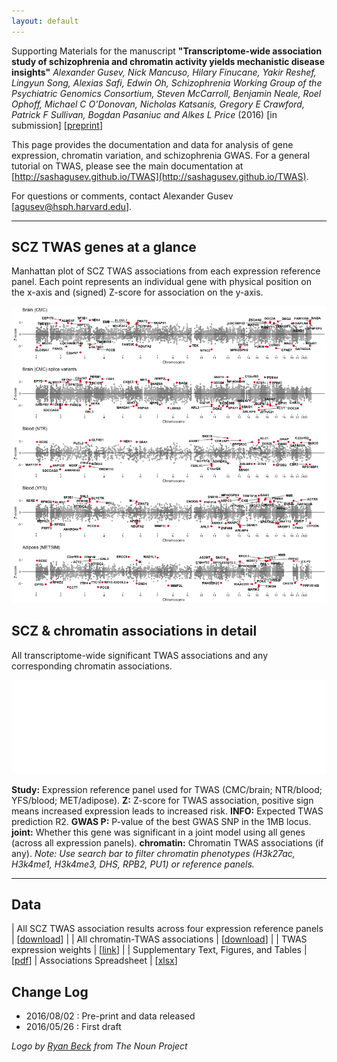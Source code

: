 ```yaml
---
layout: default
---
```


Supporting Materials for the manuscript **"Transcriptome-wide association study of schizophrenia and chromatin activity yields mechanistic disease insights"** *Alexander Gusev, Nick Mancuso, Hilary Finucane, Yakir Reshef, Lingyun Song, Alexias Safi, Edwin Oh, Schizophrenia Working Group of the Psychiatric Genomics Consortium, Steven McCarroll, Benjamin Neale, Roel Ophoff, Michael C O'Donovan, Nicholas Katsanis, Gregory E Crawford, Patrick F Sullivan, Bogdan Pasaniuc and Alkes L Price* (2016) [in submission] [[preprint](http://biorxiv.org/content/early/2016/08/02/067355)]

This page provides the documentation and data for analysis of gene expression, chromatin variation, and schizophrenia GWAS. For a general tutorial on TWAS, please see the main documentation at [http://sashagusev.github.io/TWAS](http://sashagusev.github.io/TWAS).

For questions or comments, contact Alexander Gusev [[agusev@hsph.harvard.edu](mailto:agusev@hsph.harvard.edu)].

---

## SCZ TWAS genes at a glance

Manhattan plot of SCZ TWAS associations from each expression reference panel. Each point represents an individual gene with physical position on the x-axis and (signed) Z-score for association on the y-axis.

![image](manhattan_scz.png)

## SCZ & chromatin associations in detail

All transcriptome-wide significant TWAS associations and any corresponding chromatin associations.

<iframe frameborder="no" border="0" marginwidth="0" marginheight="0" width="100%" onload="this.style.height=this.contentDocument.body.scrollHeight +'px';" src="plots/TWAS_RESULTS.html"></iframe>

**Study:** Expression reference panel used for TWAS (CMC/brain; NTR/blood; YFS/blood; MET/adipose). **Z:** Z-score for TWAS association, positive sign means increased expression leads to increased risk. **INFO:** Expected TWAS prediction R2. **GWAS P:** P-value of the best GWAS SNP in the 1MB locus. **joint:** Whether this gene was significant in a joint model using all genes (across all expression panels). **chromatin:** Chromatin TWAS associations (if any). *Note: Use search bar to filter chromatin phenotypes (H3k27ac, H3k4me1, H3k4me3, DHS, RPB2, PU1) or reference panels.*

---

## Data

| All SCZ TWAS association results across four expression reference panels | [[download](https://data.broadinstitute.org/alkesgroup/TWAS/CHROMATIN_TWAS/TWAS.PGC.SCZ2.ALL.zscores.bz2)] |
| All chromatin-TWAS associations | [[download](https://data.broadinstitute.org/alkesgroup/TWAS/CHROMATIN_TWAS/TWAS.CHROMATIN.ALL.assoc.tar.bz2)] |
| TWAS expression weights | [[link](https://data.broadinstitute.org/alkesgroup/TWAS/)] |
| Supplementary Text, Figures, and Tables | [[pdf](https://data.broadinstitute.org/alkesgroup/TWAS/CHROMATIN_TWAS/Gusev_etal_SCZ_chromatin_TWAS_SUPP.pdf)]
| Associations Spreadsheet | [[xlsx](https://data.broadinstitute.org/alkesgroup/TWAS/CHROMATIN_TWAS/Gusev_etal_SCZ_chromatin_TWAS_SUPP_SPREADSHEET.xlsx)]

## Change Log

* 2016/08/02 : Pre-print and data released
* 2016/05/26 : First draft

*Logo by [Ryan Beck](https://thenounproject.com/Ryaaaan/) from The Noun Project*
